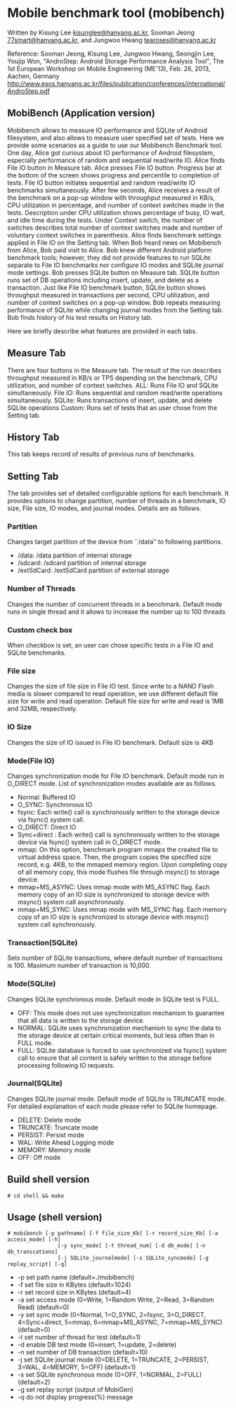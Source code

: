 Mobile benchmark tool (mobibench)
================================

Written by Kisung Lee <kisunglee@hanyang.ac.kr>, Sooman Jeong <77smart@hanyang.ac.kr>, 
and Jungwoo Hwang <tearoses@hanyang.ac.kr>


Reference: Sooman Jeong, Kisung Lee, Jungwoo Hwang, Seongjin Lee, Youjip Won, "AndroStep: Android Storage Performance Analysis Tool", The 1st European Workshop on Mobile Engineering (ME'13), Feb. 26, 2013, Aachen, Germany 
<http://www.esos.hanyang.ac.kr/files/publication/conferences/international/AndroStep.pdf>

MobiBench (Application version)
-----------------------------------
Mobibench allows to measure IO performance and SQLite of Android filesystem, and also allows to measure user specified set of tests. Here we provide some scenarios as a guide to use our Mobibench Benchmark tool. 
One day, Alice got curious about IO performance of Android filesystem, especially performance of random and sequential read/write IO. Alice finds File IO button in Measure tab. Alice presses File IO button. Progress bar at the bottom of the screen shows progress and percentile to completion of tests. File IO button initiates sequential and random read/write IO benchmarks simultaneously. After few seconds, Alice receives a result of the benchmark on a pop-up window with throughput measured in KB/s, CPU utilization in percentage, and number of context switches made in the tests. Description under CPU utilization shows percentage of busy, IO wait, and idle time during the tests. Under Context switch, the number of switches describes total number of context switches made and number of voluntary context switches in parenthesis. Alice finds benchmark settings applied in File IO on the Setting tab. 
When Bob heard news on Mobibench from Alice, Bob paid visit to Alice. Bob knew different Android platform benchmark tools; however, they did not provide features to run SQLite separate to File IO benchmarks nor configure IO modes and SQLite journal mode settings. Bob presses SQLite button on Measure tab. SQLite button runs set of DB operations including insert, update, and delete as a transaction. Just like File IO benchmark button, SQLite button shows throughput measured in transactions per second, CPU utilization, and number of context switches on a pop-up window. Bob repeats measuring performance of SQLite while changing journal modes from the Setting tab. Bob finds history of his test results on History tab. 

Here we briefly describe what features are provided in each tabs.

Measure Tab
-------------
There are four buttons in the Measure tab. The result of the run describes throughput measured in KB/s or TPS depending on the benchmark, CPU utilization, and number of context switches. 
ALL: Runs File IO and SQLite simultaneously.
File IO: Runs sequential and random read/write operations simultaneously. 
SQLite: Runs transactions of insert, update, and delete SQLite operations 
Custom: Runs set of tests that an user chose from the Setting tab.

History Tab
-------------
This tab keeps record of results of previous runs of benchmarks.

Setting Tab
-------------
The tab provides set of detailed configurable options for each benchmark. It provides options to change partition, number of threads in a benchmark, IO size, File size, IO modes, and journal modes. Details are as follows.
### Partition
 Changes target partition of the device from ``/data’’ to following partitions.
 * /data: /data partition of internal storage
 * /sdcard: /sdcard partition of internal storage
 * /extSdCard: /extSdCard partition of external storage
      
### Number of Threads
 Changes the number of concurrent threads in a benchmark. Default mode runs in single thread and it allows to increase the number up to 100 threads
      
### Custom check box
 When checkbox is set, an user can chose specific tests in a File IO and SQLite benchmarks.
      
### File size
 Changes the size of file size in File IO test. Since write to a NAND Flash media is slower compared to read operation, we use different default file size for write and read operation. Default file size for write and read is 1MB and 32MB, respectively. 
      
### IO Size
 Changes the size of IO issued in File IO benchmark. Default size is 4KB
      
### Mode(File IO)
 Changes synchronization mode for File IO benchmark. Default mode run in O_DIRECT mode. List of synchronization modes available are as follows.
  * Normal: Buffered IO
  * O_SYNC: Synchronous IO
  * fsync: Each write() call is synchronously written to the storage device via fsync() system call.
  * O_DIRECT: Direct IO
  * Sync+direct : Each write() call is synchronously written to the storage device via fsync() system call in O_DIRECT mode.
  * mmap: On this option, benchmark program mmaps the created file to virtual address space. Then, the program copies the specified size record, e.g. 4KB, to the mmaped memory region. Upon completing copy of all memory copy, this mode flushes file through msync() to storage device.
  * mmap+MS_ASYNC: Uses mmap mode with MS_ASYNC flag. Each memory copy of an IO size is synchronized to storage device with msync() system call asynchronously. 
  * mmap+MS_SYNC: Uses mmap mode with MS_SYNC flag. Each memory copy of an IO size is synchronized to storage device with msync() system call synchronously. 
                  
### Transaction(SQLite)
 Sets number of SQLite transactions, where default number of transactions is 100. Maximum number of transaction is 10,000. 
                  
### Mode(SQLite)
 Changes SQLite synchronous mode. Default mode in SQLite test is FULL.
  * OFF: This mode does not use synchronization mechanism to guarantee that all data is written to the storage device.
  * NORMAL: SQLite uses synchronization mechanism to sync the data to the storage device at certain critical moments, but less often than in FULL mode.
  * FULL: SQLite database is forced to use synchronized via fsync() system call to ensure that all content is safely written to the storage before processing following IO requests.
                          
### Journal(SQLite)
 Changes SQLite journal mode. Default mode of SQLite is TRUNCATE mode. For detailed explanation of each mode please refer to SQLite homepage.
  * DELETE: Delete mode
  * TRUNCATE: Truncate mode
  * PERSIST: Persist mode
  * WAL: Write Ahead Logging mode
  * MEMORY: Memory mode
  * OFF: Off mode
                                      
                                      

Build shell version
--------------------
    # cd shell && make


Usage (shell version)
----------------------
	# mobibench [-p pathname] [-f file_size_Kb] [-r record_size_Kb] [-a access_mode] [-h]
                    [-y sync_mode] [-t thread_num] [-d db_mode] [-n db_transcations]
                    [-j SQLite_journalmode] [-s SQLite_syncmode] [-g replay_script] [-q]
                                     
                                     
* -p  set path name (default=./mobibench)
* -f  set file size in KBytes (default=1024)
* -r  set record size in KBytes (default=4)
* -a  set access mode (0=Write, 1=Random Write, 2=Read, 3=Random Read) (default=0)
* -y  set sync mode (0=Normal, 1=O_SYNC, 2=fsync, 3=O_DIRECT, 4=Sync+direct,
                     5=mmap, 6=mmap+MS_ASYNC, 7=mmap+MS_SYNC) (default=0)
* -t  set number of thread for test (default=1)
* -d  enable DB test mode (0=insert, 1=update, 2=delete)
* -n  set number of DB transaction (default=10)
* -j  set SQLite journal mode (0=DELETE, 1=TRUNCATE, 2=PERSIST, 3=WAL, 4=MEMORY, 
                               5=OFF) (default=1)
* -s  set SQLite synchronous mode (0=OFF, 1=NORMAL, 2=FULL) (default=2)
* -g  set replay script (output of MobiGen)
* -q  do not display progress(%) message                                                           			

